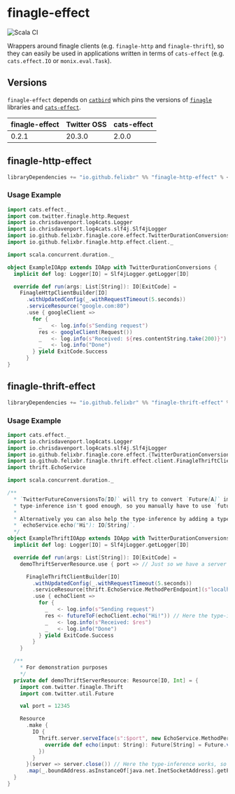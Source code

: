 # finagle-effect

![Scala CI](https://github.com/felixbr/finagle-effect/workflows/Scala%20CI/badge.svg)

Wrappers around finagle clients (e.g. `finagle-http` and `finagle-thrift`), so they can easily be used 
in applications written in terms of `cats-effect` (e.g. `cats.effect.IO` or `monix.eval.Task`).

## Versions

`finagle-effect` depends on [`catbird`](https://github.com/travisbrown/catbird) which pins the versions of [`finagle`](https://github.com/twitter/finagle) libraries and [`cats-effect`](https://github.com/typelevel/cats-effect).

| finagle-effect | Twitter OSS | cats-effect |
|----------------|-------------|-------------|
| 0.2.1          | 20.3.0      | 2.0.0       |

## finagle-http-effect

```sbt
libraryDependencies += "io.github.felixbr" %% "finagle-http-effect" % <version>
```

### Usage Example

```scala
import cats.effect._
import com.twitter.finagle.http.Request
import io.chrisdavenport.log4cats.Logger
import io.chrisdavenport.log4cats.slf4j.Slf4jLogger
import io.github.felixbr.finagle.core.effect.TwitterDurationConversions
import io.github.felixbr.finagle.http.effect.client._

import scala.concurrent.duration._

object ExampleIOApp extends IOApp with TwitterDurationConversions {
  implicit def log: Logger[IO] = Slf4jLogger.getLogger[IO]

  override def run(args: List[String]): IO[ExitCode] =
    FinagleHttpClientBuilder[IO]
      .withUpdatedConfig(_.withRequestTimeout(5.seconds))
      .serviceResource("google.com:80")
      .use { googleClient =>
        for {
          _   <- log.info(s"Sending request")
          res <- googleClient(Request())
          _   <- log.info(s"Received: ${res.contentString.take(200)}")
          _   <- log.info("Done")
        } yield ExitCode.Success
      }
}
```

## finagle-thrift-effect

```sbt
libraryDependencies += "io.github.felixbr" %% "finagle-thrift-effect" % <version>
```

### Usage Example

```scala
import cats.effect._
import io.chrisdavenport.log4cats.Logger
import io.chrisdavenport.log4cats.slf4j.Slf4jLogger
import io.github.felixbr.finagle.core.effect.{TwitterDurationConversions, TwitterFutureConversionsTo}
import io.github.felixbr.finagle.thrift.effect.client.FinagleThriftClientBuilder
import thrift.EchoService

import scala.concurrent.duration._

/**
  * `TwitterFutureConversionsTo[IO]` will try to convert `Future[A]` implicitly to `IO[A]` but in some cases the
  * type-inference isn't good enough, so you manually have to use `futureToF` to wrap calls that return `Future[A]`.
  *
  * Alternatively you can also help the type-inference by adding a type-annotation like
  * `echoService.echo("Hi"): IO[String]`.
  */
object ExampleThriftIOApp extends IOApp with TwitterDurationConversions with TwitterFutureConversionsTo[IO] {
  implicit def log: Logger[IO] = Slf4jLogger.getLogger[IO]

  override def run(args: List[String]): IO[ExitCode] =
    demoThriftServerResource.use { port => // Just so we have a server to call to in this example

      FinagleThriftClientBuilder[IO]
        .withUpdatedConfig(_.withRequestTimeout(5.seconds))
        .serviceResource[thrift.EchoService.MethodPerEndpoint](s"localhost:$port")
        .use { echoClient =>
          for {
            _   <- log.info(s"Sending request")
            res <- futureToF(echoClient.echo("Hi!")) // Here the type-inference is not clear enough, so you have to use `futureToF` or add `: IO[String]`
            _   <- log.info(s"Received: $res")
            _   <- log.info("Done")
          } yield ExitCode.Success
        }
    }

  /**
    * For demonstration purposes
    */
  private def demoThriftServerResource: Resource[IO, Int] = {
    import com.twitter.finagle.Thrift
    import com.twitter.util.Future

    val port = 12345

    Resource
      .make {
        IO {
          Thrift.server.serveIface(s":$port", new EchoService.MethodPerEndpoint {
            override def echo(input: String): Future[String] = Future.value(input)
          })
        }
      }(server => server.close()) // Here the type-inference works, so you can call `.close()` as if it returned `IO`
      .map(_.boundAddress.asInstanceOf[java.net.InetSocketAddress].getPort)
  }
}
```